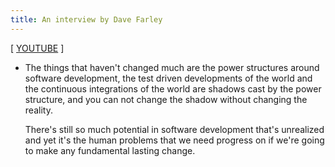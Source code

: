 ```yaml
---
title: An interview by Dave Farley
---
```


[ [YOUTUBE](https://www.youtube.com/watch?v=guycIP56YeY) ]

- The things that haven't changed much are the power structures
  around software development, the test driven developments of the world
  and the continuous integrations of the world
  are shadows cast by the power structure,
  and you can not change the shadow without changing the reality.

  There's still so much potential in software development
  that's unrealized and yet it's the human problems
  that we need progress on if we're going to
  make any fundamental lasting change.
